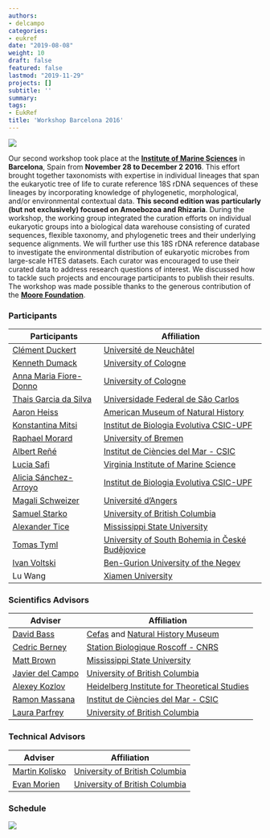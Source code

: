 ```yaml
---
authors:
- delcampo
categories:
- eukref
date: "2019-08-08"
weight: 10
draft: false
featured: false
lastmod: "2019-11-29"
projects: []
subtitle: ''
summary:
tags:
- EukRef
title: 'Workshop Barcelona 2016'
---
```


![](../barcelona_picture.jpg)

Our second workshop took place at the **[Institute of Marine Sciences](http://www.icm.csic.es/en)** in **Barcelona**, Spain from **November 28 to December 2 2016**. This effort brought together taxonomists with expertise in individual lineages that span the eukaryotic tree of life to curate reference 18S rDNA sequences of these lineages by incorporating knowledge of phylogenetic, morphological, and/or environmental contextual data. **This second edition was particularly (but not exclusively) focused on Amoebozoa and Rhizaria**. During the workshop, the working group integrated the curation efforts on individual eukaryotic groups into a biological data warehouse consisting of curated sequences, flexible taxonomy, and phylogenetic trees and their underlying sequence alignments. We will further use this 18S rDNA reference database to investigate the environmental distribution of eukaryotic microbes from large-scale HTES datasets. Each curator was encouraged to use their curated data to address research questions of interest. We discussed how to tackle such projects and encourage participants to publish their results. The workshop was made possible thanks to the generous contribution of the **[Moore Foundation](https://www.moore.org/)**.

### Participants

| Participants           | Affiliation                                     |
|------------------------|-------------------------------------------------|
| [Clément Duckert](https://www.researchgate.net/profile/Clement_Duckert)        | [Université de Neuchâtel](https://www.unine.ch/)                         |
| [Kenneth Dumack](https://scholar.google.com/citations?user=DNhwgKMAAAAJ)         | [University of Cologne](https://www.portal.uni-koeln.de/index.php?id=9441&L=1)                           |
| [Anna Maria Fiore-Donno](https://scholar.google.com/citations?user=g6bgXiYAAAAJ) | [University of Cologne](https://www.portal.uni-koeln.de/index.php?id=9441&L=1)                           |
| [Thais Garcia da Silva](https://scholar.google.com/citations?user=Xxb-fK8AAAAJ)  | [Universidade Federal de São Carlos](https://www2.ufscar.br/)              |
| [Aaron Heiss](https://scholar.google.com/citations?user=GbEK4pgAAAAJ)            | [American Museum of Natural History](https://www.amnh.org/)              |
| [Konstantina Mitsi](https://scholar.google.com/citations?user=xNwXHQMAAAAJ)      | [Institut de Biologia Evolutiva CSIC-UPF](https://www.ibe.upf-csic.es/)         |
| [Raphael Morard](https://scholar.google.com/citations?user=XPkuQ00AAAAJ)         | [University of Bremen](https://www.uni-bremen.de/en/)                            |
| [Albert Reñé](https://scholar.google.com/citations?user=35qLnwYAAAAJ)            | [Institut de Ciències del Mar - CSIC](http://www.icm.csic.es/)                    |
| [Lucia Safi](https://www.researchgate.net/profile/Lucia_Safi)             | [Virginia Institute of Marine Science](https://www.vims.edu/)            |
| [Alicia Sánchez-Arroyo](https://www.researchgate.net/profile/Alicia_Arroyo2)  | [Institut de Biologia Evolutiva CSIC-UPF](https://www.ibe.upf-csic.es/)         |
| [Magali Schweizer](https://scholar.google.com/citations?user=uQT19L8AAAAJ)       | [Université d’Angers](https://www.univ-angers.fr/en/index.html)                             |
| [Samuel Starko](https://scholar.google.com/citations?user=oJuqLbkAAAAJ)          | [University of British Columbia](https://www.ubc.ca/)                   |
| [Alexander Tice](https://scholar.google.com/citations?user=mNBUN94AAAAJ)         | [Mississippi State University](https://www.msstate.edu/)                   |
| [Tomas Tyml](https://www.researchgate.net/profile/Tomas_Tyml)             | [University of South Bohemia in České Budějovice](https://www.prf.jcu.cz/en/) |
| [Ivan Voltski](https://scholar.google.com/citations?user=cVLjdmIAAAAJ)           | [Ben-Gurion University of the Negev](https://in.bgu.ac.il/en/Pages/default.aspx)              |
| Lu Wang                | [Xiamen University](https://en.xmu.edu.cn/)                               |

### Scientifics Advisors

| Adviser          | Affiliation                                   |
|------------------|----------------------------------------------|
| [David Bass](https://scholar.google.com/citations?user=Rl2bCwEAAAAJ)       | [Cefas](https://www.cefas.co.uk/) and [Natural History Museum](https://www.nhm.ac.uk/)         |
| [Cedric Berney](https://www.researchgate.net/profile/Cedric_Berney2)    | [Station Biologique Roscoff - CNRS](http://www.sb-roscoff.fr/)            |
| [Matt Brown](https://scholar.google.com/citations?user=UvN4AQsdfygC)       | [Mississippi State University](https://www.msstate.edu/)                |
| [Javier del Campo](https://scholar.google.com/citations?user=Mty5iQYAAAAJ) | [University of British Columbia](https://www.ubc.ca/)               |
| [Alexey Kozlov](https://scholar.google.com/citations?user=53XUORcAAAAJ)    | [Heidelberg Institute for Theoretical Studies](https://www.h-its.org/) |
| [Ramon Massana](https://scholar.google.com/citations?user=89bio_EAAAAJ)    | [Institut de Ciències del Mar - CSIC](http://www.icm.csic.es/)          |
| [Laura Parfrey](https://scholar.google.com/citations?user=HsrJYaoAAAAJ)    | [University of British Columbia](https://www.ubc.ca/)                |

### Technical Advisors


| Adviser        | Affiliation                     |
|----------------|--------------------------------|
| [Martin Kolisko](https://scholar.google.com/citations?user=hfRmRWcAAAAJ) | [University of British Columbia](https://www.ubc.ca/)  |
| [Evan Morien](https://scholar.google.com/citations?user=5lLaKqEAAAAJ)    | [University of British Columbia](https://www.ubc.ca/)  |

### Schedule

![](../barcelona_schedule.png)
